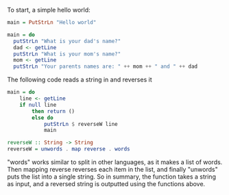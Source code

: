 

To start, a simple hello world:

```haskell
main = PutStrLn "Hello world"

main = do
  putStrLn "What is your dad's name?"
  dad <- getLine
  putStrLn "What is your mom's name?"
  mom <- getLine
  putStrLn "Your parents names are: " ++ mom ++ " and " ++ dad
```


The following code reads a string in and reverses it
```haskell
main = do
    line <- getLine
    if null line
        then return ()
        else do
            putStrLn $ reverseW line
            main

reverseW :: String -> String
reverseW = unwords . map reverse . words
```
"words" works similar to split in other languages, as it makes a list of words.
Then mapping reverse reverses each item in the list, and finally "unwords" puts
the list into a single string. So in summary, the function takes a string as
input, and a reversed string is outputted using the functions above.
